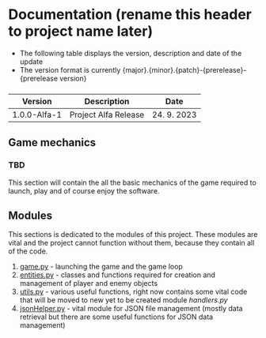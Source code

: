 # Documentation (rename this header to project name later)

 - The following table displays the version, description and date of the update
 - The version format is currently {major}.{minor}.{patch}-{prerelease}-{prerelease version}
###

   Version    |      Description     |    Date
--------------|----------------------|------------
 1.0.0-Alfa-1 | Project Alfa Release | 24. 9. 2023



## Game mechanics
### TBD
This section will contain the all the basic mechanics of the game required to launch, play and of course enjoy the software.

## Modules
This sections is dedicated to the modules of this project. These modules are vital and the project cannot function without them, because they contain all of the code.
1. [game.py](./Modules/game.md) - launching the game and the game loop
1. [entities.py](./Modules/entities.md) - classes and functions required for creation and management of player and enemy objects
1. [utils.py](./Modules/utils.md) - various useful functions, right now contains some vital code that will be moved to new yet to be created module *handlers.py*
1. [jsonHelper.py](./Modules/game.md) - vital module for JSON file management (mostly data retrieval but there are some useful functions for JSON data management)
